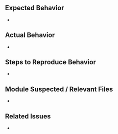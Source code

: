 ## Expected Behavior
- 

## Actual Behavior
- 

## Steps to Reproduce Behavior 
- 

## Module Suspected / Relevant Files 
- 

## Related Issues 
- 